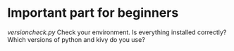 # Important part for beginners

*versioncheck.py*
Check your environment. Is everything installed correctly? Which versions of python and kivy do you use?
